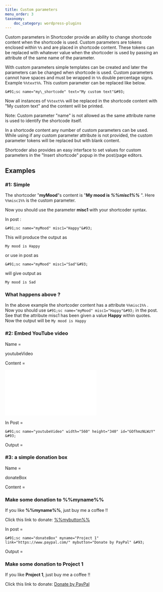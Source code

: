 ```yaml
---
title: Custom parameters
menu_order: 3
taxonomy:
    doc_category: wordpress-plugins
---
```


Custom parameters in Shortcoder provide an ability to change shortcode content when the shortcode is used. Custom parameters are tokens enclosed within `%%` and are placed in shortcode content. These tokens can be replaced with whatever value when the shortcoder is used by passing an attribute of the same name of the parameter.

With custom parameters simple templates can be created and later the parameters can be changed when shortcode is used. Custom parameters cannot have spaces and must be wrapped in `%%` double percentage signs. Example `%%text%%`. This custom parameter can be replaced like below.

    &#91;sc name="my\_shortcode" text="My custom text"&#93;

Now all instances of `%%text%%` will be replaced in the shortcode content with "My custom text" and the content will be printed.

Note: Custom parameter "name" is not allowed as the same attribute name is used to identify the shortcode itself.

In a shortcode content any number of custom parameters can be used. While using if any custom parameter attribute is not provided, the custom parameter tokens will be replaced but with blank content.

Shortcoder also provides an easy interface to set values for custom parameters in the "Insert shortcode" popup in the post/page editors.

## Examples

### #1: Simple

The shortcoder "**myMood**"s content is "**My mood is _%%misc1%%_** ". Here `%%misc1%%` is the custom parameter.

Now you should use the parameter **misc1** with your shortcoder syntax.

In post :

    &#91;sc name="myMood" misc1="Happy"&#93;

This will produce the output as

`My mood is Happy`

or use in post as

    &#91;sc name="myMood" misc1="Sad"&#93;

will give output as

`My mood is Sad`

### What happens above ?

In the above example the shortcoder content has a attribute `%%misc1%%` . Now you should use `&#91;sc name="myMood" misc1="Happy"&#93;` in the post. See that the attribute misc1 has been given a value **Happy** within quotes. Now the output will be `My mood is Happy`

### #2: Embed YouTube video

Name =

youtubeVideo

Content =

<iframe width="%%width%%" height="%%height%%" src="//www.youtube.com/embed/%%id%%" frameborder="0" allowfullscreen></iframe>

In Post =

    &#91;sc name="youtubeVideo" width="560" height="340" id="GOfhmzNLWzY" &#93;

Output =

### #3: a simple donation box

Name =

donateBox

Content =

<h3>Make some donation to %%myname%%</h3>  
<p>If you like <strong>%%myname%%</strong>, just buy me a coffee !!</p>  
<p>Click this link to donate: <a href="%%link%%">%%mybutton%%</a></p>

In post =

    &#91;sc name="donateBox" myname="Project 1" link="https://www.paypal.com/" mybutton="Donate by PayPal" &#93;

Output =

### Make some donation to Project 1

If you like **Project 1**, just buy me a coffee !!

Click this link to donate: [Donate by PayPal](https://www.paypal.me/vaakash)